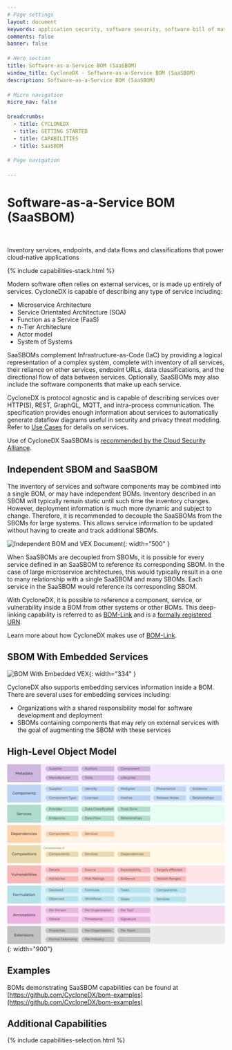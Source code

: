 ```yaml
---
# Page settings
layout: document
keywords: application security, software security, software bill of material, SBOM, BOM, open source, supply chain, specification, spdx, license, package url, purl, cpe
comments: false
banner: false

# Hero section
title: Software-as-a-Service BOM (SaaSBOM)
window_title: CycloneDX - Software-as-a-Service BOM (SaaSBOM)
description: Software-as-a-Service BOM (SaaSBOM)

# Micro navigation
micro_nav: false

breadcrumbs:
  - title: CYCLONEDX
  - title: GETTING STARTED
  - title: CAPABILITIES
  - title: SaaSBOM

# Page navigation
    
---
```


# Software-as-a-Service BOM (SaaSBOM)

&nbsp;<!-- without this hack, the dropdown menu has issues due to h1 and h2 happening right after each other -->

<div id="capabilities-section">
<p class="large-quote">Inventory services, endpoints, and data flows and classifications that power cloud-native applications</p>
{% include capabilities-stack.html %}
</div>

Modern software often relies on external services, or is made up entirely of services. CycloneDX is capable of describing any type of service including:
- Microservice Architecture
- Service Orientated Architecture (SOA)
- Function as a Service (FaaS)
- n-Tier Architecture
- Actor model
- System of Systems

SaaSBOMs complement Infrastructure-as-Code (IaC) by providing a logical representation of a complex system, complete with
inventory of all services, their reliance on other services, endpoint URLs, data classifications, and the directional
flow of data between services. Optionally, SaaSBOMs may also include the software components that make up each service.

CycloneDX is protocol agnostic and is capable of describing services over HTTP(S), REST, GraphQL, MQTT, and intra-process communication.
The specification provides enough information about services to automatically generate dataflow diagrams useful in 
security and privacy threat modeling. Refer to [Use Cases](../../use-cases) for details on services.

Use of CycloneDX SaaSBOMs is [recommended by the Cloud Security Alliance](https://cloudsecurityalliance.org/artifacts/saas-governance-best-practices-for-cloud-customers/).

## Independent SBOM and SaaSBOM
The inventory of services and software components may be combined into a single BOM, or may have independent BOMs.
Inventory described in an SBOM will typically remain static until such time the inventory changes.
However, deployment information is much more dynamic and subject to change. Therefore, it is recommended to decouple
the SaaSBOMs from the SBOMs for large systems. This allows service information to be updated without having to create 
and track additional SBOMs.

![Independent BOM and VEX Document](../../theme/assets/images/saasbom-sbom.svg){: width="500" }

When SaaSBOMs are decoupled from SBOMs, it is possible for every service defined in an SaaSBOM to reference its 
corresponding SBOM. In the case of large microservice architectures, this would typically result in a one to many
relationship with a single SaaSBOM and many SBOMs. Each service in the SaaSBOM would reference its corresponding SBOM.

With CycloneDX, it is possible to reference a component, service, or vulnerability inside a BOM from other systems or
other BOMs. This deep-linking capability is referred to as [BOM-Link](../bomlink) and is a 
[formally registered URN](https://www.iana.org/assignments/urn-formal/cdx).

Learn more about how CycloneDX makes use of [BOM-Link](../bomlink).

## SBOM With Embedded Services

![BOM With Embedded VEX](../../theme/assets/images/embedded-saasbom.svg){: width="334" }

CycloneDX also supports embedding services information inside a BOM. There are several uses for embedding services including:

* Organizations with a shared responsibility model for software development and deployment
* SBOMs containing components that may rely on external services with the goal of augmenting the SBOM with these services

## High-Level Object Model

![CycloneDX Object Model Swimlane](../../theme/assets/images/CycloneDX-Object-Model-Swimlane.svg){: width="900"}

## Examples

BOMs demonstrating SaaSBOM capabilities can be found at
[https://github.com/CycloneDX/bom-examples](https://github.com/CycloneDX/bom-examples)

## Additional Capabilities
{% include capabilities-selection.html %}
